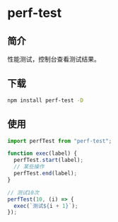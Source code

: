 # perf-test

## 简介

性能测试，控制台查看测试结果。

## 下载

```bash
npm install perf-test -D
```

## 使用

```js
import perfTest from "perf-test";

function exec(label) {
  perfTest.start(label);
  // 某些操作
  perfTest.end(label);
}

// 测试10次
perfTest(10, (i) => {
  exec(`测试${i + 1}`);
});
```
